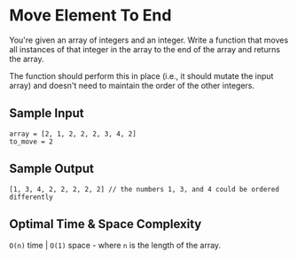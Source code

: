 # Move Element To End

You're given an array of integers and an integer. Write a function that moves all instances of that integer in the array to the end of the array and returns the array.

The function should perform this in place (i.e., it should mutate the input array) and doesn't need to maintain the order of the other integers.

## Sample Input

```plaintext
array = [2, 1, 2, 2, 2, 3, 4, 2]
to_move = 2
```

## Sample Output

```plaintext
[1, 3, 4, 2, 2, 2, 2, 2] // the numbers 1, 3, and 4 could be ordered differently
```

## Optimal Time & Space Complexity

`O(n)` time | `O(1)` space - where `n` is the length of the array.
